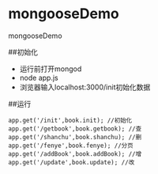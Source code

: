 mongooseDemo
============

mongooseDemo

##初始化
 * 运行前打开mongod
 * node app.js
 * 浏览器输入localhost:3000/init初始化数据

##运行

```
app.get('/init',book.init); //初始化
app.get('/getbook',book.getbook); //查
app.get('/shanchu',book.shanchu); //删
app.get('/fenye',book.fenye); //分页
app.get('/addBook',book.addBook); //增
app.get('/update',book.update); //改
```